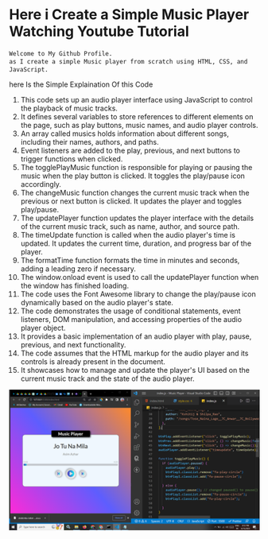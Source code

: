 
# Here i Create a Simple Music Player Watching Youtube Tutorial 

```
Welcome to My Github Profile.
as I create a simple Music player from scratch using HTML, CSS, and JavaScript.
```
here Is the Simple Explaination Of this Code

1)  This code sets up an audio player interface using JavaScript to control the playback of music tracks.
2)  It defines several variables to store references to different elements on the page, such as play buttons, music names, and audio player controls.
3)  An array called musics holds information about different songs, including their names, authors, and paths.
4)  Event listeners are added to the play, previous, and next buttons to trigger functions when clicked.
5)  The togglePlayMusic function is responsible for playing or pausing the music when the play button is clicked. It toggles the play/pause icon accordingly.
6)  The changeMusic function changes the current music track when the previous or next button is clicked. It updates the player and toggles play/pause.
7)  The updatePlayer function updates the player interface with the details of the current music track, such as name, author, and source path.
8)  The timeUpdate function is called when the audio player's time is updated. It updates the current time, duration, and progress bar of the player.
9)  The formatTime function formats the time in minutes and seconds, adding a leading zero if necessary.
10) The window.onload event is used to call the updatePlayer function when the window has finished loading.
11) The code uses the Font Awesome library to change the play/pause icon dynamically based on the audio player's state.
12) The code demonstrates the usage of conditional statements, event listeners, DOM manipulation, and accessing properties of the audio player object.
13) It provides a basic implementation of an audio player with play, pause, previous, and next functionality.
14) The code assumes that the HTML markup for the audio player and its controls is already present in the document.
15) It showcases how to manage and update the player's UI based on the current music track and the state of the audio player.


![image](https://github.com/ParagUnhale1998/Music-Player/blob/main/Thumbnail.png)
